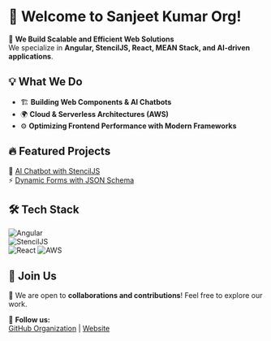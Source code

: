 # 👋 Welcome to Sanjeet Kumar  Org!

🚀 **We Build Scalable and Efficient Web Solutions**  
We specialize in **Angular, StencilJS, React, MEAN Stack, and AI-driven applications**.  

## 💡 What We Do  
- 🏗 **Building Web Components & AI Chatbots**  
- 🌍 **Cloud & Serverless Architectures (AWS)**  
- ⚙️ **Optimizing Frontend Performance with Modern Frameworks**  

## 🔥 Featured Projects  
🚀 [AI Chatbot with StencilJS](https://www.npmjs.com/package/stenciljs-components)  
⚡ [Dynamic Forms with JSON Schema](https://www.npmjs.com/package/stenciljs-components)  

## 🛠 Tech Stack  
![Angular](https://img.shields.io/badge/Angular-DD0031?style=for-the-badge&logo=angular&logoColor=white)  
![StencilJS](https://img.shields.io/badge/StencilJS-FFCA28?style=for-the-badge&logo=webcomponentsdotorg&logoColor=black)  
![React](https://img.shields.io/badge/React-20232A?style=for-the-badge&logo=react&logoColor=61DAFB) 
![AWS](https://img.shields.io/badge/AWS-232F3E?style=for-the-badge&logo=amazon-aws&logoColor=white)

## 🤝 Join Us  
📢 We are open to **collaborations and contributions**! Feel free to explore our work.  

🔗 **Follow us:**  
[GitHub Organization](https://github.com/sanjeetkumaritoutlook) | [Website](https://sanjeetkumarit.netlify.app/)
